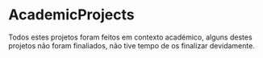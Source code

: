 # AcademicProjects

Todos estes projetos foram feitos em contexto académico, alguns destes projetos não foram finaliados, não tive tempo de os finalizar devidamente.

